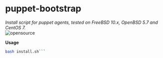 # puppet-bootstrap
*Install script for puppet agents, tested on FreeBSD 10.x, OpenBSD 5.7 and CentOS 7.*  
![opensource](https://img.shields.io/badge/open-source-green.svg)  

**Usage**
```bash
bash install.sh```
